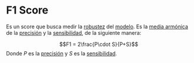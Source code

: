 # F1 Score

Es un score que busca medir la [robustez](../Control/Robustez.md) del [modelo](../Modelo.md). Es la [media armónica](Media%20arm%C3%B3nica.md)  de la [precisión](Precisi%C3%B3n%20%28estad%C3%ADstica%29.md) y la  [sensibilidad](Sensibilidad.md), de la siguiente manera:

$$F1 = 2\frac{P\cdot S}{P+S}$$
Donde $P$ es la [precisión](Precisi%C3%B3n%20%28estad%C3%ADstica%29.md) y $S$ es la [sensibilidad](Sensibilidad.md).
